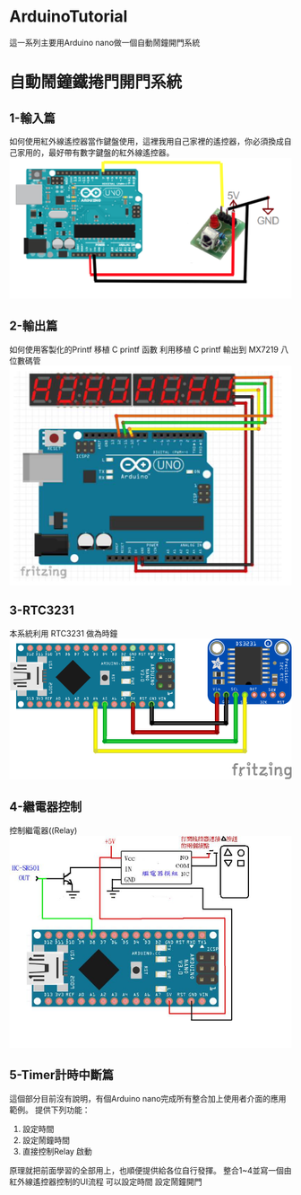 # ArduinoTutorial

這一系列主要用Arduino nano做一個自動鬧鐘開門系統


# 自動鬧鐘鐵捲門開門系統

## 1-輸入篇
   如何使用紅外線遙控器當作鍵盤使用，這裡我用自己家裡的遙控器，你必須換成自己家用的，最好帶有數字鍵盤的紅外線遙控器。
![紅外線接收器](1-Input/irrecv.png)


## 2-輸出篇
   如何使用客製化的Printf  移植 C printf 函數
   利用移植 C printf 輸出到 MX7219 八位數碼管
![MAX7219接線](2-Output/max7219.png)

## 3-RTC3231
   本系統利用 RTC3231 做為時鐘
![RTC3231接線](3-RTC3231/rtccir.png)


## 4-繼電器控制
   控制繼電器((Relay)
![繼電器控制捲門遙控器連接](4-RelayControl/PIC.JPG)

## 5-Timer計時中斷篇
   這個部分目前沒有說明，有個Arduino nano完成所有整合加上使用者介面的應用範例。
提供下列功能：
1. 設定時間
2. 設定鬧鐘時間
3. 直接控制Relay 啟動

原理就把前面學習的全部用上，也順便提供給各位自行發揮。
   整合1~4並寫一個由紅外線遙控器控制的UI流程
   可以設定時間
   設定鬧鐘開門




